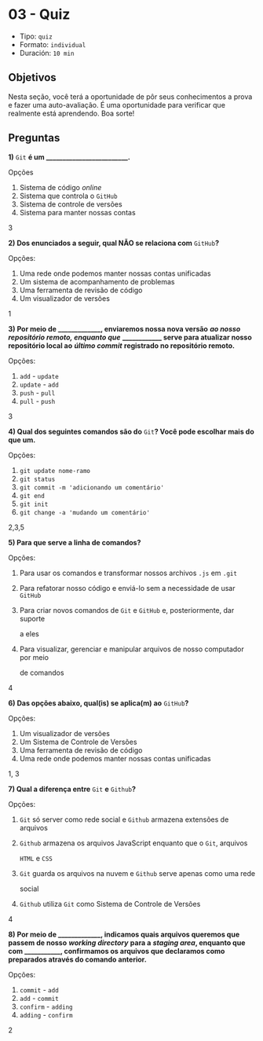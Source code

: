 # 03 - Quiz

* Tipo: `quiz`
* Formato: `individual`
* Duración: `10 min`

## Objetivos

Nesta seção, você terá a oportunidade de pôr seus conhecimentos a prova e fazer uma auto-avaliação. É uma oportunidade para verificar que realmente está aprendendo. Boa sorte!

## Preguntas

**1\)** `Git` **é um \_\_\_\_\_\_\_\_\_\_\_\_\_\_\_\_\_\_\_\_\_\_\_\_\_.**

Opções

1. Sistema de código _online_
2. Sistema que controla o `GitHub`
3. Sistema de controle de versões
4. Sistema para manter nossas contas

3

**2\) Dos enunciados a seguir, qual NÃO se relaciona com** `GitHub`**?**

Opções:

1. Uma rede onde podemos manter nossas contas unificadas
2. Um sistema de acompanhamento de problemas
3. Uma ferramenta de revisão de código
4. Um visualizador de versões

1

**3\) Por meio de \_\_\_\_\_\_\_\_\_\_\_\_\_, enviaremos nossa nova versão** _**ao nosso repositório remoto, enquanto que**_ **\_\_\_\_\_\_\_\_\_\_\_\_ serve para atualizar nosso repositório local ao** _**último commit**_ **registrado no repositório remoto.**

Opções:

1. `add` - `update`
2. `update` - `add`
3. `push` - `pull`
4. `pull` - `push`

3

**4\) Qual dos seguintes comandos são do** `Git`**? Você pode escolhar mais do que um.**

Opções:

1. `git update nome-ramo`
2. `git status`
3. `git commit -m 'adicionando um comentário'`
4. `git end`
5. `git init`
6. `git change -a 'mudando um comentário'`

2,3,5

**5\) Para que serve a linha de comandos?**

Opções:

1. Para usar os comandos e transformar nossos archivos `.js` em `.git`
2. Para refatorar nosso código e enviá-lo sem a necessidade de usar `GitHub`
3. Para criar novos comandos de `Git` e `GitHub` e, posteriormente, dar suporte

   a eles

4. Para visualizar, gerenciar e manipular arquivos de nosso computador por meio

   de comandos

4

**6\) Das opções abaixo, qual\(is\) se aplica\(m\) ao** `GitHub`**?**

Opções:

1. Um visualizador de versões
2. Um Sistema de Controle de Versões
3. Uma ferramenta de revisão de código
4. Uma rede onde podemos manter nossas contas unificadas

1, 3

**7\) Qual a diferença entre** `Git` **e** `Github`**?**

Opções:

1. `Git` só server como rede social e `Github` armazena extensões de arquivos
2. `Github` armazena os arquivos JavaScript enquanto que o `Git`, arquivos

   `HTML` e `CSS`

3. `Git` guarda os arquivos na nuvem e `Github` serve apenas como uma rede

   social

4. `Github` utiliza `Git` como Sistema de Controle de Versões

4

**8\) Por meio de \_\_\_\_\_\_\_\_\_\_\_\_\_, indicamos quais arquivos queremos que passem de nosso** _**working directory**_ **para a** _**staging area**_**, enquanto que com \_\_\_\_\_\_\_\_\_\_\_, confirmamos os arquivos que declaramos como preparados através do comando anterior.**

Opções:

1. `commit` - `add`
2. `add` - `commit`
3. `confirm` - `adding`
4. `adding` - `confirm`

2

